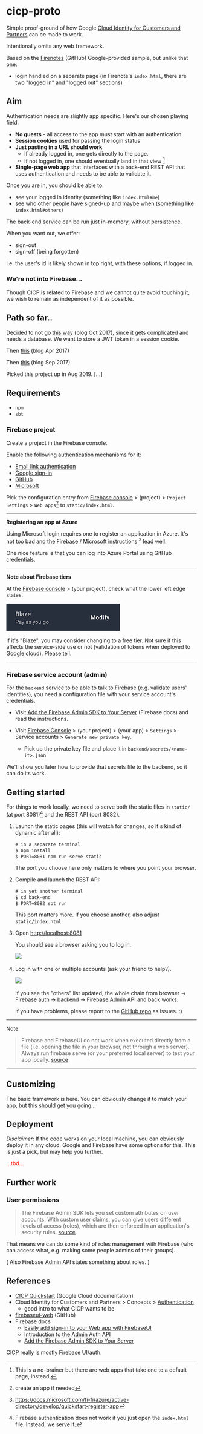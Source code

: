 # cicp-proto

Simple proof-ground of how Google [Cloud Identity for Customers and Partners](https://cloud.google.com/identity-cp/) can be made to work.

Intentionally omits any web framework.

Based on the [Firenotes](https://github.com/GoogleCloudPlatform/python-docs-samples/tree/master/appengine/standard/firebase/firenotes) (GitHub) Google-provided sample, but unlike that one:

- login handled on a separate page (in Firenote's `index.html`, there are two "logged in" and "logged out" sections)

## Aim

Authentication needs are slightly app specific. Here's our chosen playing field.

- **No guests** - all access to the app must start with an authentication
- **Session cookies** used for passing the login status
- **Just pasting in a URL should work**
	- If already logged in, one gets directly to the page.
	- If not logged in, one should eventually land in that view [^1]
- **Single-page web app** that interfaces with a back-end REST API that uses authentication and needs to be able to validate it.

[^1]: This is a no-brainer but there are web apps that take one to a default page, instead.

Once you are in, you should be able to:

- see your logged in identity (something like `index.html#me`)
- see who other people have signed-up and maybe when (something like `index.html#others`)

The back-end service can be run just in-memory, without persistence.

When you want out, we offer:

- sign-out
- sign-off (being forgotten)

i.e. the user's id is likely shown in top right, with these options, if logged in.

### We're not into Firebase...

Though CICP is related to Firebase and we cannot quite avoid touching it, we wish to remain as independent of it as possible.



## Path so far..

Decided to not go [this way](https://medium.com/@evangow/server-authentication-basics-express-sessions-passport-and-curl-359b7456003d) (blog Oct 2017), since it gets complicated and needs a database. We want to store a JWT token in a session cookie.

Then [this](https://www.codementor.io/mayowa.a/how-to-build-a-simple-session-based-authentication-system-with-nodejs-from-scratch-6vn67mcy3) (blog Apr 2017) 

Then [this](https://paweljw.github.io/2017/09/vue.js-front-end-app-part-3-authentication/) (blog Sep 2017)

Picked this project up in Aug 2019. [...]



## Requirements

- `npm`
- `sbt`


### Firebase project

Create a project in the Firebase console.

Enable the following authentication mechanisms for it:

- [Email link authentication](https://firebase.google.com/docs/auth/web/email-link-auth)
- [Google sign-in](https://firebase.google.com/docs/auth/web/google-signin)
- [GitHub](https://firebase.google.com/docs/auth/web/github-auth)
- [Microsoft](https://firebase.google.com/docs/auth/web/microsoft-oauth)

Pick the configuration entry from [Firebase console](https://console.firebase.google.com) > (project) > `Project Settings` > `Web apps`[^2] to `static/index.html`.

[^2]: create an app if needed

---

**Registering an app at Azure**

Using Microsoft login requires one to register an application in Azure. It's not too bad and the Firebase / Microsoft instructions [^88] lead well. 

[^88]: https://docs.microsoft.com/fi-fi/azure/active-directory/develop/quickstart-register-app

One nice feature is that you can log into Azure Portal using GitHub credentials.

---

**Note about Firebase tiers**

At the [Firebase console](https://console.firebase.google.com) > (your project), check what the lower left edge states. 

![](.images/firebase-blaze.png)

If it's "Blaze", you may consider changing to a free tier. Not sure if this affects the service-side use or not (validation of tokens when deployed to Google cloud). Please tell.


---

### Firebase service account (admin)

For the `backend` service to be able to talk to Firebase (e.g. validate users' identities), you need a configuration file with your service account's credentials.

- Visit [Add the Firebase Admin SDK to Your Server](https://firebase.google.com/docs/admin/setup/) (Firebase docs) and read the instructions.

- Visit [Firebase Console](https://console.firebase.google.com) > (your project) > (your app) > `Settings` > Service accounts > `Generate new private key`.

   - Pick up the private key file and place it in `backend/secrets/<name-it>.json`

We'll show you later how to provide that secrets file to the backend, so it can do its work. 

<!-- tbd. Add something like this once deployed:
Note that once deployed to Google ecosystem, authentication happens automatically ... 
-->


## Getting started

For things to work locally, we need to serve both the static files in `static/` (at port 8081)[^3] and the REST API (port 8082). 

[^3]: Firebase authentication does not work if you just open the `index.html` file. Instead, we serve it.

1. Launch the static pages (this will watch for changes, so it's kind of dynamic after all):

   ```
   # in a separate terminal
   $ npm install
   $ PORT=8081 npm run serve-static
   ```

   The port you choose here only matters to where you point your browser.
   
2. Compile and launch the REST API:

   ```
   # in yet another terminal
   $ cd back-end
   $ PORT=8082 sbt run
   ```

   This port matters more. If you choose another, also adjust `static/index.html`.

3. Open [http://localhost:8081](http://localhost:8081)

   You should see a browser asking you to log in.
   
   ![](.images/tbd.png)

4. Log in with one or multiple accounts (ask your friend to help?). 

   ![](.images/tbd.png)

	If you see the "others" list updated, the whole chain from browser -> Firebase auth -> backend -> Firebase Admin API and back works.
	
	If you have problems, please report to the [GitHub repo](http://github.com/akauppi/cicp-proto) as issues. :)


---

Note: 

>Firebase and FirebaseUI do not work when executed directly from a file (i.e. opening the file in your browser, not through a web server). Always run firebase serve (or your preferred local server) to test your app locally.
[source](https://github.com/firebase/firebaseui-web)

---


## Customizing

The basic framework is here. You can obviously change it to match your app, but this should get you going...

<!-- tbd. later
Also worth checking may be:

- [Firebase Realtime Database](...)
- [Cloud Firestore](...)

-->


## Deployment

*Disclaimer:* If the code works on your local machine, you can obviously deploy it in any cloud. Google and Firebase have some options for this. This is just a pick, but may help you further.



<font color=red>...tbd...</font>



<!-- Later:

- monitoring
- alerts
-->


## Further work

### User permissions

>The Firebase Admin SDK lets you set custom attributes on user accounts. With custom user claims, you can give users different levels of access (roles), which are then enforced in an application's security rules.
[source](https://firebase.google.com/docs/auth/admin/)

That means we can do some kind of roles management with Firebase (who can access what, e.g. making some people admins of their groups).

( Also Firebase Admin API states something about roles. )


## References

- [CICP Quickstart](https://cloud.google.com/identity-platform/docs/quickstart-cicp) (Google Cloud documentation)
- Cloud Identity for Customers and Partners > Concepts > [Authentication](https://cloud.google.com/identity-cp/docs/concepts-authentication)
  - good intro to what CICP wants to be
- [firebaseui-web](https://github.com/firebase/firebaseui-web) (GitHub)
- Firebase docs
   - [Easily add sign-in to your Web app with FirebaseUI](https://firebase.google.com/docs/auth/web/firebaseui)
   - [Introduction to the Admin Auth API](https://firebase.google.com/docs/auth/admin/)
   - [Add the Firebase Admin SDK to Your Server](https://firebase.google.com/docs/admin/setup/)
    
CICP really is mostly Firebase UI/auth.
